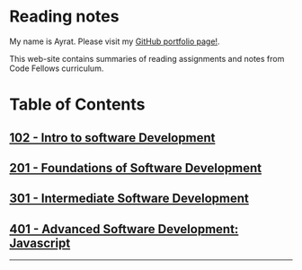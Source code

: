 # Reading notes

My name is Ayrat. Please visit my [GitHub portfolio page!](https://github.com/ag961).

This web-site contains summaries of reading assignments and notes from Code Fellows curriculum.


# Table of Contents

## [102 - Intro to software Development](102/102-toc.md)  

## [201 - Foundations of Software Development](201/201-toc.md)

## [301 - Intermediate Software Development](301/301-toc.md)

## [401 - Advanced Software Development: Javascript](401/401-toc.md)

-----
